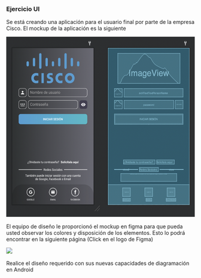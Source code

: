 ### Ejercicio UI

<p>Se está creando una aplicación para el usuario final por parte de la empresa Cisco. El mockup de la aplicación es la siguiente<p>

<p>
<img src="https://raw.githubusercontent.com/Domiciano/AppMoviles211/main/Semana%202/Recursos/captura.png" height="480"/>
</p>

<p>El equipo de diseño le proporcionó el mockup en figma para que pueda usted observar los colores y disposición de los elementos. Esto lo podrá encontrar en la siguiente página (Click en el logo de Figma)</p>

<a href="https://www.figma.com/file/oVa48JjpiiP5VCC3IeMYCA/Ejercicio-UI?node-id=0%3A1"><img src="https://upload.wikimedia.org/wikipedia/commons/a/ad/Figma-1-logo.png" height="120"></a>

<p>Realice el diseño requerido con sus nuevas capacidades de diagramación en Android</p>


